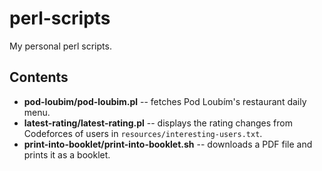 # perl-scripts
My personal perl scripts.

## Contents
* **pod-loubim/pod-loubim.pl** -- fetches Pod Loubím's restaurant daily menu.
* **latest-rating/latest-rating.pl** -- displays the rating changes from Codeforces of users in `resources/interesting-users.txt`.
* **print-into-booklet/print-into-booklet.sh** -- downloads a PDF file and prints it as a booklet.
